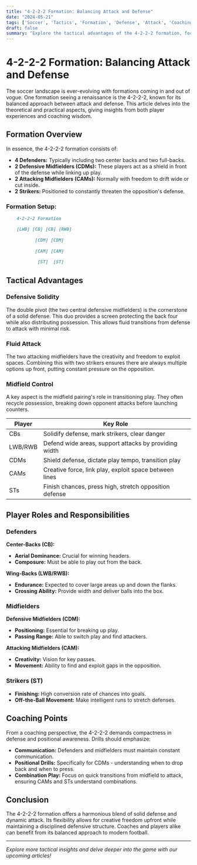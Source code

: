 ```yaml
---
title: "4-2-2-2 Formation: Balancing Attack and Defense"
date: "2024-05-21"
tags: ['Soccer', 'Tactics', 'Formation', 'Defense', 'Attack', 'Coaching', 'Midfield', 'Strikers', 'SoccerFormation']
draft: false
summary: "Explore the tactical advantages of the 4-2-2-2 formation, focusing on its balanced approach to both phases of play."
---
```


# 4-2-2-2 Formation: Balancing Attack and Defense

The soccer landscape is ever-evolving with formations coming in and out of vogue. One formation seeing a renaissance is the 4-2-2-2, known for its balanced approach between attack and defense. This article delves into the theoretical and practical aspects, giving insights from both player experiences and coaching wisdom.

## Formation Overview

In essence, the 4-2-2-2 formation consists of:

- **4 Defenders:** Typically including two center backs and two full-backs.
- **2 Defensive Midfielders (CDMs):** These players act as a shield in front of the defense while linking up play.
- **2 Attacking Midfielders (CAMs):** Normally with freedom to drift wide or cut inside.
- **2 Strikers:** Positioned to constantly threaten the opposition's defense.

### Formation Setup:

```markdown
    4-2-2-2 Formation

    [LWB] [CB] [CB] [RWB]
            
           [CDM] [CDM]
             
           [CAM] [CAM]
             
            [ST]  [ST]
```

## Tactical Advantages

### Defensive Solidity

The double pivot (the two central defensive midfielders) is the cornerstone of a solid defense. This duo provides a screen protecting the back four while also distributing possession. This allows fluid transitions from defense to attack with minimal risk.

### Fluid Attack

The two attacking midfielders have the creativity and freedom to exploit spaces. Combining this with two strikers ensures there are always multiple options up front, putting constant pressure on the opposition.

### Midfield Control

A key aspect is the midfield pairing's role in transitioning play. They often recycle possession, breaking down opponent attacks before launching counters. 

| Player | Key Role |
|--------|----------|
| CBs | Solidify defense, mark strikers, clear danger |
| LWB/RWB | Defend wide areas, support attacks by providing width |
| CDMs | Shield defense, dictate play tempo, transition play |
| CAMs | Creative force, link play, exploit space between lines |
| STs | Finish chances, press high, stretch opposition defense |

## Player Roles and Responsibilities

### Defenders

**Center-Backs (CB):**
- **Aerial Dominance:** Crucial for winning headers.
- **Composure:** Must be able to play out from the back.

**Wing-Backs (LWB/RWB):**
- **Endurance:** Expected to cover large areas up and down the flanks.
- **Crossing Ability:** Provide width and deliver balls into the box.

### Midfielders

**Defensive Midfielders (CDM):**
- **Positioning:** Essential for breaking up play.
- **Passing Range:** Able to switch play and find attackers.

**Attacking Midfielders (CAM):**
- **Creativity:** Vision for key passes.
- **Movement:** Ability to find and exploit gaps in the opposition.

### Strikers (ST)
- **Finishing:** High conversion rate of chances into goals.
- **Off-the-Ball Movement:** Make intelligent runs to stretch defenses.

## Coaching Points

From a coaching perspective, the 4-2-2-2 demands compactness in defense and positional awareness. Drills should emphasize:
- **Communication:** Defenders and midfielders must maintain constant communication.
- **Positional Drills:** Specifically for CDMs - understanding when to drop back and when to press.
- **Combination Play:** Focus on quick transitions from midfield to attack, ensuring CAMs and STs understand combinations.

## Conclusion

The 4-2-2-2 formation offers a harmonious blend of solid defense and dynamic attack. Its flexibility allows for creative freedom upfront while maintaining a disciplined defensive structure. Coaches and players alike can benefit from its balanced approach to modern football.

---

_Explore more tactical insights and delve deeper into the game with our upcoming articles!_

```

